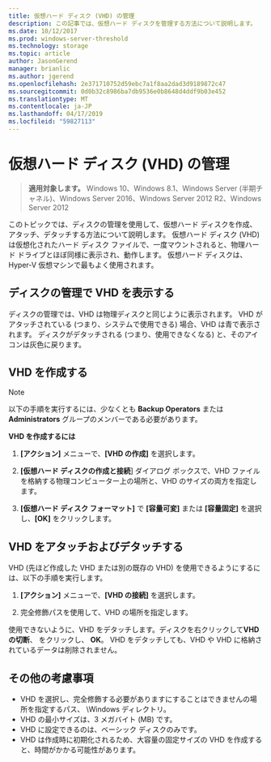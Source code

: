 ```yaml
---
title: 仮想ハード ディスク (VHD) の管理
description: この記事では、仮想ハード ディスクを管理する方法について説明します。
ms.date: 10/12/2017
ms.prod: windows-server-threshold
ms.technology: storage
ms.topic: article
author: JasonGerend
manager: brianlic
ms.author: jgerend
ms.openlocfilehash: 2e371710752d59ebc7a1f8aa2dad3d9189872c47
ms.sourcegitcommit: 0d0b32c8986ba7db9536e0b8648d4ddf9b03e452
ms.translationtype: MT
ms.contentlocale: ja-JP
ms.lasthandoff: 04/17/2019
ms.locfileid: "59827113"
---
```

# <a name="manage-virtual-hard-disks-vhd"></a>仮想ハード ディスク (VHD) の管理

> **適用対象します。** Windows 10、Windows 8.1、Windows Server (半期チャネル)、Windows Server 2016、Windows Server 2012 R2、Windows Server 2012

このトピックでは、ディスクの管理を使用して、仮想ハード ディスクを作成、アタッチ、デタッチする方法について説明します。 仮想ハード ディスク (VHD) は仮想化されたハード ディスク ファイルで、一度マウントされると、物理ハード ドライブとほぼ同様に表示され、動作します。 仮想ハード ディスクは、Hyper-V 仮想マシンで最もよく使用されます。 

## <a name="viewing-vhds-in-disk-management"></a>ディスクの管理で VHD を表示する

ディスクの管理では、VHD は物理ディスクと同じように表示されます。 VHD がアタッチされている (つまり、システムで使用できる) 場合、VHD は青で表示されます。 ディスクがデタッチされる (つまり、使用できなくなる) と、そのアイコンは灰色に戻ります。

## <a name="creating-a-vhd"></a>VHD を作成する

> [!NOTE]
> 以下の手順を実行するには、少なくとも **Backup Operators** または **Administrators** グループのメンバーである必要があります。

**VHD を作成するには**

1.  **[アクション]** メニューで、**[VHD の作成]** を選択します。

2.  **[仮想ハード ディスクの作成と接続**] ダイアログ ボックスで、VHD ファイルを格納する物理コンピューター上の場所と、VHD のサイズの両方を指定します。

3.  **[仮想ハード ディスク フォーマット]** で **[容量可変]** または **[容量固定]** を選択し、**[OK]** をクリックします。

## <a name="attaching-and-detaching-a-vhd"></a>VHD をアタッチおよびデタッチする

VHD (先ほど作成した VHD または別の既存の VHD) を使用できるようにするには、以下の手順を実行します。 

1. **[アクション]** メニューで、**[VHD の接続]** を選択します。

2. 完全修飾パスを使用して、VHD の場所を指定します。

使用できないように、VHD をデタッチします。ディスクを右クリックして**VHD の切断**、 をクリックし、 **OK**。 VHD をデタッチしても、VHD や VHD に格納されているデータは削除されません。

## <a name="additional-considerations"></a>その他の考慮事項

-   VHD を選択し、完全修飾する必要がありますにすることはできませんの場所を指定するパス、 \\Windows ディレクトリ。
-   VHD の最小サイズは、3 メガバイト (MB) です。
-   VHD に設定できるのは、ベーシック ディスクのみです。
-   VHD は作成時に初期化されるため、大容量の固定サイズの VHD を作成すると、時間がかかる可能性があります。
